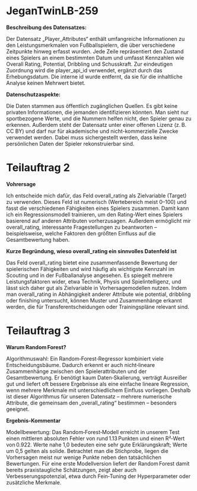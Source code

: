 # JeganTwinLB-259

**Beschreibung des Datensatzes:**

Der Datensatz „Player_Attributes“ enthält umfangreiche Informationen zu den Leistungsmerkmalen von Fußballspielern, die über verschiedene Zeitpunkte hinweg erfasst wurden. Jede Zeile repräsentiert den Zustand eines Spielers an einem bestimmten Datum und umfasst Kennzahlen wie Overall Rating, Potential, Dribbling und Schusskraft. Zur eindeutigen Zuordnung wird die player_api_id verwendet, ergänzt durch das Erhebungsdatum. Die interne id wurde entfernt, da sie für die inhaltliche Analyse keinen Mehrwert bietet.


**Datenschutzaspekte:**

Die Daten stammen aus öffentlich zugänglichen Quellen. Es gibt keine privaten Informationen, die jemanden identifizieren könnten. Man sieht nur sportbezogene Werte, und die Nummern helfen nicht, den Spieler genau zu erkennen. Außerdem steht der Datensatz unter einer offenen Lizenz (z. B. CC BY) und darf nur für akademische und nicht-kommerzielle Zwecke verwendet werden. Dabei muss sichergestellt werden, dass keine persönlichen Daten der Spieler rekonstruierbar sind.


# Teilauftrag 2

**Vohrersage**

Ich entscheide mich dafür, das Feld overall_rating als Zielvariable (Target) zu verwenden. Dieses Feld ist numerisch (Wertebereich meist 0–100) und fasst die verschiedenen Fähigkeiten eines Spielers zusammen. Damit kann ich ein Regressionsmodell trainieren, um den Rating-Wert eines Spielers basierend auf anderen Attributen vorherzusagen. Außerdem ermöglicht mir overall_rating, interessante Fragestellungen zu beantworten – beispielsweise, welche Faktoren den größten Einfluss auf die Gesamtbewertung haben.


**Kurze Begründung, wieso overall_rating ein sinnvolles Datenfeld ist**

Das Feld overall_rating bietet eine zusammenfassende Bewertung der spielerischen Fähigkeiten und wird häufig als wichtigste Kennzahl im Scouting und in der Fußballanalyse angesehen. Es spiegelt mehrere Leistungsfaktoren wider, etwa Technik, Physis und Spielintelligenz, und lässt sich daher gut als Zielvariable in Vorhersagemodellen nutzen. Indem man overall_rating in Abhängigkeit anderer Attribute wie potential, dribbling oder finishing untersucht, können Muster und Zusammenhänge erkannt werden, die für Transferentscheidungen oder Trainingspläne relevant sind.


# Teilauftrag 3

**Warum Random Forest?**

Algorithmuswahl:
Ein Random‑Forest‑Regressor kombiniert viele Entscheidungsbäume. Dadurch erkennt er auch nicht‑lineare Zusammenhänge zwischen den Spielerattributen und der Gesamtbewertung. Er benötigt kaum Daten‑Skalierung, verträgt Ausreißer gut und liefert oft bessere Ergebnisse als eine einfache lineare Regression, wenn mehrere Merkmale mit unterschiedlichem Einfluss vorliegen. Deshalb ist dieser Algorithmus für unseren Datensatz – mehrere numerische Attribute, die gemeinsam den „overall_rating“ bestimmen – besonders geeignet.

**Ergebnis-Kommentar**

Modellbewertung:
Das Random‑Forest‑Modell erreicht in unserem Test einen mittleren absoluten Fehler von rund 1.13 Punkten und einen R²‑Wert von 0.922. Werte nahe 1,0 bedeuten eine sehr gute Erklärungskraft; Werte um 0,5 gelten als solide. Betrachtet man die Stichprobe, liegen die Vorhersagen meist nur wenige Punkte neben den tatsächlichen Bewertungen. Für eine erste Modellversion liefert der Random Forest damit bereits praxistaugliche Schätzungen, zeigt aber auch Verbesserungspotenzial, etwa durch Fein‑Tuning der Hyperparameter oder zusätzliche Merkmale.
